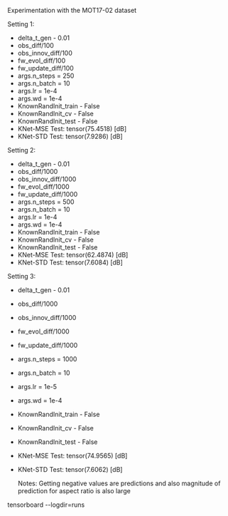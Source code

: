 Experimentation with the MOT17-02 dataset

Setting 1:
- delta_t_gen - 0.01
- obs_diff/100
- obs_innov_diff/100
- fw_evol_diff/100
- fw_update_diff/100
- args.n_steps = 250
- args.n_batch = 10
- args.lr = 1e-4
- args.wd = 1e-4
- KnownRandInit_train - False
- KnownRandInit_cv - False
- KnownRandInit_test - False
- KNet-MSE Test: tensor(75.4518) [dB]
- KNet-STD Test: tensor(7.9286) [dB]


Setting 2:
- delta_t_gen - 0.01
- obs_diff/1000
- obs_innov_diff/1000
- fw_evol_diff/1000
- fw_update_diff/1000
- args.n_steps = 500
- args.n_batch = 10
- args.lr = 1e-4
- args.wd = 1e-4
- KnownRandInit_train - False
- KnownRandInit_cv - False
- KnownRandInit_test - False
- KNet-MSE Test: tensor(62.4874) [dB]
- KNet-STD Test: tensor(7.6084) [dB]


Setting 3:
- delta_t_gen - 0.01
- obs_diff/1000
- obs_innov_diff/1000
- fw_evol_diff/1000
- fw_update_diff/1000
- args.n_steps = 1000
- args.n_batch = 10
- args.lr = 1e-5
- args.wd = 1e-4
- KnownRandInit_train - False
- KnownRandInit_cv - False
- KnownRandInit_test - False
- KNet-MSE Test: tensor(74.9565) [dB]
- KNet-STD Test: tensor(7.6062) [dB]

	Notes: Getting negative values are predictions and also magnitude of prediction for aspect ratio is also large





tensorboard --logdir=runs